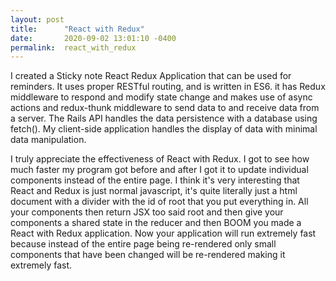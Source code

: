 ```yaml
---
layout: post
title:      "React with Redux"
date:       2020-09-02 13:01:10 -0400
permalink:  react_with_redux
---
```



I created a Sticky note React Redux Application that can be used for reminders. It uses proper RESTful routing, and is written in ES6. it has Redux middleware to respond and modify state change and makes use of async actions and redux-thunk middleware to send data to and receive data from a server. The Rails API handles the data persistence with a database using fetch(). My client-side application handles the display of data with minimal data manipulation.

I truly appreciate the effectiveness of React with Redux. I got to see how much faster my program got before and after I got it to update individual components instead of the entire page. I think it's very interesting that React and Redux is just normal javascript, it's quite literally just a html document with a divider with the id of root that you put everything in. All your components then return JSX too said root and then give your components a shared state in the reducer and then BOOM you made a React with Redux application. Now your application will run extremely fast because instead of the entire page being re-rendered only small components that have been changed will be re-rendered making it extremely fast. 
